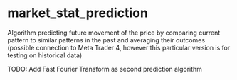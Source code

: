 # market_stat_prediction
Algorithm predicting future movement of the price by comparing current pattern to similar patterns in the past and averaging their outcomes (possible connection to Meta Trader 4, however this particular version is for testing on historical data)

TODO: Add Fast Fourier Transform as second prediction algorithm 
